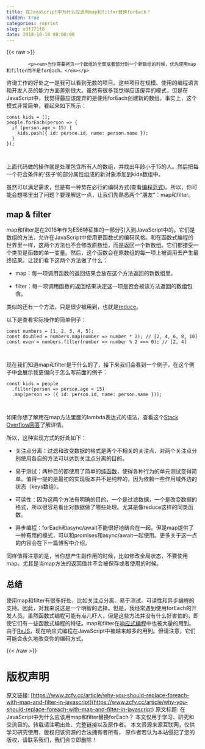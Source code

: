 ```yaml
---
title: 在JavaScript中为什么应该用map和filter替换forEach？
hidden: true
categories: reprint
slug: e3f771f8
date: 2018-10-18 00:00:00
---
```


{{< raw >}}

            <p><em>当你需要拷贝一个数组的全部或者部分到一个新数组的时候，优先使用map和filter而不是forEach。</em></p>
<p>咨询工作的好处之一是我可以看到无数的项目。这些项目在规模、使用的编程语言和开发人员的能力方面差别很大。虽然有很多我觉得应该废弃的模式，但是在JavaScript中，我觉得最应该废弃的是使用forEach创建新的数组。事实上，这个模式非常简单，看起来如下所示：</p>
<pre><code class="hljs inform7">const kids = <span class="hljs-comment">[]</span>;
people.forEach(<span class="hljs-keyword">person</span> =&gt; {
  if (<span class="hljs-keyword">person</span>.age &lt; 15) {
    kids.push({ id: <span class="hljs-keyword">person</span>.id, name: <span class="hljs-keyword">person</span>.name });
  }
});


</code></pre><p>上面代码做的操作就是处理包含所有人的数组，并找出年龄小于15的人。然后把每一个符合条件的’孩子‘的部分属性组成的新对象添加到kids数组中。</p>
<p>虽然可以满足需求，但是有一种势在必行的编码方式(查看<a href="https://en.wikipedia.org/wiki/Programming_paradigm">编程范式</a>)。所以，你可能会想哪里出了问题？要理解这一点，让我们先熟悉两个”朋友“：map和filter。</p>
<h2>map &amp; filter</h2>
<p>map和filter是在2015年作为ES6特征集的一部分引入到JavaScript中的。它们是数组的方法，允许在JavaScript中使用更函数式的编码风格。和在函数式编程的世界里一样，这两个方法也不会修改原数组，而是返回一个新数组。它们都接受一个类型是函数的单一变量。然后，这个函数会在原数组的每一项上被调用去产生最终结果。让我们看下这两个方法做了什么：</p>
<ul>
<li><p>map：每一项调用函数的返回结果会放在这个方法返回的新数组里。</p>
</li>
<li><p>filter：每一项调用函数的返回结果决定这一项是否会被该方法返回的数组包含。</p>
</li>
</ul>
<p>类似的还有一个方法，只是很少被用到，也就是<a href="https://developer.mozilla.org/en-US/docs/Web/JavaScript/Reference/Global_Objects/Array/reduce">reduce</a>。</p>
<p>以下是查看实际操作的简单例子：</p>
<pre><code class="hljs typescript"><span class="hljs-keyword">const</span> numbers = [<span class="hljs-number">1</span>, <span class="hljs-number">2</span>, <span class="hljs-number">3</span>, <span class="hljs-number">4</span>, <span class="hljs-number">5</span>];
<span class="hljs-keyword">const</span> doubled = numbers.map(<span class="hljs-function"><span class="hljs-params">number</span> =&gt;</span> <span class="hljs-built_in">number</span> * <span class="hljs-number">2</span>); <span class="hljs-comment">// [2, 4, 6, 8, 10]</span>
<span class="hljs-keyword">const</span> even = numbers.filter(<span class="hljs-function"><span class="hljs-params">number</span> =&gt;</span> <span class="hljs-built_in">number</span> % <span class="hljs-number">2</span> === <span class="hljs-number">0</span>); <span class="hljs-comment">// [2, 4]</span>

</code></pre><p>现在我们知道map和filter是干什么的了，接下来我们会看到一个例子，在这个例子中会展示我更偏向于怎么写前面的例子：</p>
<pre><code class="hljs inform7">const kids = people
  .filter(<span class="hljs-keyword">person</span> =&gt; <span class="hljs-keyword">person</span>.age &lt; 15)
  .map(<span class="hljs-keyword">person</span> =&gt; ({ id: <span class="hljs-keyword">person</span>.id, name: <span class="hljs-keyword">person</span>.name }));


</code></pre><p>如果你想了解用在map方法里面的lambda表达式的语法，查看这个<a href="https://stackoverflow.com/a/28770578/1744702">Stack Overflow回答</a>了解详情。</p>
<p>所以，这种实现方式的好处如下：</p>
<ul>
<li><p>关注点分离：过滤和改变数据的格式是两个不相关的关注点，对两个关注点分别使用各自的方法可以达到关注点分离的目的。</p>
</li>
<li><p>易于测试：两种目的都使用了简单的<a href="https://en.wikipedia.org/wiki/Pure_function">纯函数</a>，使得各种行为的单元测试变得简单。值得一提的是最初的实现版本并不是纯粹的，因为依赖一些作用域外边的状态（keys数组）。</p>
</li>
<li><p>可读性：因为这两个方法有明确的目的，一个是过滤数据，一个是改变数据的格式，所以很容易看出对数据做了哪些处理。尤其是像reduce这样的同类函数。</p>
</li>
<li><p>异步编程：forEach和async/await不能很好地结合在一起。但是map提供了一种有用的模式，可以和promises和async/await一起使用。更多关于这一点的内容会在下一篇博客中介绍。</p>
</li>
</ul>
<p>同样值得注意的是，当你想产生副作用的时候，比如修改全局状态，不要使用map。尤其是当map方法的返回值并不会被保存或者使用的时候。</p>
<h2>总结</h2>
<p>使用map和filter有很多好处，比如关注点分离、易于测试、可读性和异步编程的支持。因此，对我来说这是一个明智的选择。但是，我经常遇到使用forEach的开发人员。虽然函数式编程可能有点儿吓人，但是这些方法并没有什么好害怕的，即使它们有一些函数式编程的特征。map和filter在<a href="https://en.wikipedia.org/wiki/Reactive_programming">响应式编程</a>中也被大量的用到。由于<a href="http://reactivex.io/rxjs/">RxJS</a>，现在响应式编程在JavaScript中被越来越多的用到。但请注意，它们可能会永久地改变你的编码方式。</p>

          
{{< /raw >}}

# 版权声明
原文链接: [https://www.zcfy.cc/article/why-you-should-replace-foreach-with-map-and-filter-in-javascript](https://www.zcfy.cc/article/why-you-should-replace-foreach-with-map-and-filter-in-javascript)
原文标题: 在JavaScript中为什么应该用map和filter替换forEach？
本文仅用于学习、研究和交流目的。转载请注明出处、完整链接以及原作者。
本文资源来源互联网，仅供学习研究使用，版权归该资源的合法拥有者所有，
原作者若认为本站侵犯了您的版权，请联系我们，我们会立即删除！

